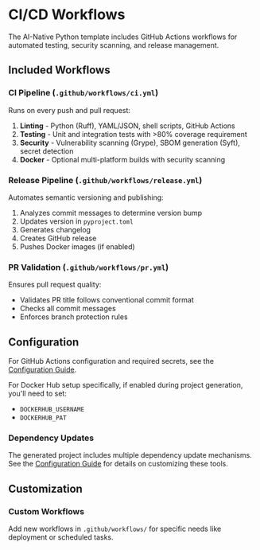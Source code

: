 # CI/CD Workflows

The AI-Native Python template includes GitHub Actions workflows for automated testing, security scanning, and release management.

## Included Workflows

### CI Pipeline (`.github/workflows/ci.yml`)

Runs on every push and pull request:

1. **Linting** - Python (Ruff), YAML/JSON, shell scripts, GitHub Actions
2. **Testing** - Unit and integration tests with >80% coverage requirement
3. **Security** - Vulnerability scanning (Grype), SBOM generation (Syft), secret detection
4. **Docker** - Optional multi-platform builds with security scanning

### Release Pipeline (`.github/workflows/release.yml`)

Automates semantic versioning and publishing:

1. Analyzes commit messages to determine version bump
2. Updates version in `pyproject.toml`
3. Generates changelog
4. Creates GitHub release
5. Pushes Docker images (if enabled)

### PR Validation (`.github/workflows/pr.yml`)

Ensures pull request quality:
- Validates PR title follows conventional commit format
- Checks all commit messages
- Enforces branch protection rules

## Configuration

For GitHub Actions configuration and required secrets, see the [Configuration Guide](configuration.md#post-generation-configuration).

For Docker Hub setup specifically, if enabled during project generation, you'll need to set:
- `DOCKERHUB_USERNAME`
- `DOCKERHUB_PAT`

### Dependency Updates

The generated project includes multiple dependency update mechanisms. See the [Configuration Guide](configuration.md#post-generation-configuration) for details
on customizing these tools.

## Customization

### Custom Workflows

Add new workflows in `.github/workflows/` for specific needs like deployment or scheduled tasks.
